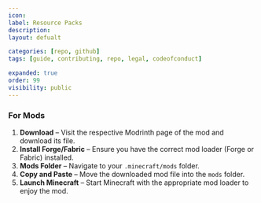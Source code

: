```yaml
---
icon: 
label: Resource Packs
description: 
layout: defualt

categories: [repo, github]
tags: [guide, contributing, repo, legal, codeofconduct]

expanded: true
order: 99
visibility: public
---
```

### For Mods

1. **Download** – Visit the respective Modrinth page of the mod and download its file.
2. **Install Forge/Fabric** – Ensure you have the correct mod loader (Forge or Fabric) installed.
3. **Mods Folder** – Navigate to your `.minecraft/mods` folder.
4. **Copy and Paste** – Move the downloaded mod file into the `mods` folder.
5. **Launch Minecraft** – Start Minecraft with the appropriate mod loader to enjoy the mod.
